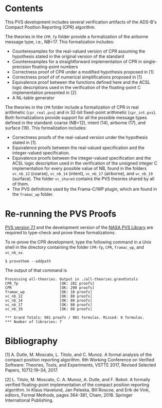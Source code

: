 # Contents

This PVS development includes several verification artifacts of the
ADS-B's Compact Position Reporting (CPR) algorithm.

The theories in the `CPR_fp` folder provide a formalization of  the airborne message
type, i.e., NB=17. This formalization includes:
* Counterexamples for the real-valued version of CPR assuming the hypothesis stated in the
  original version of the standard
* Counterexamples for  a straightforward
  implementation of CPR in single-precision floating-point numbers 
* Correctness proof of CPR under a modified hypothesis proposed
in [1]
* Correctness proof of of numerical simplifications proposed in [1]
* Equivalence proof between the functions defined here and the ACSL logic descriptions used in the verification of the floating-point C implementation presented in [2]
* A NL-table generator 

The theories in the `CPR` folder include a formalization of CPR in
  real arithmetic (`cpr_real.pvs`) and in 32-bit fixed-point
  arithmetic (`cpr_int.pvs`). Both formalizations provide support for all the possible
  message types defined in the standard: coarse (NB=12), intent (14),
  airborne (17), and surface (19). This formalization includes:
  
* Correctness proofs of the real-valued version under the hypothesis stated in [1]. 
* Equivalence proofs between the real-valued specification and the integer-valued specification. 
* Equivalence proofs between the integer-valued specification and the
ACSL logic description used in the verification of the unsigned
integer C implementation for every possible value of NB, found in the
folders `vc_nb_12` (coarse), `vc_nb_14` (intent), `vc_nb_17`
(airborne),  and `vc_nb_19` (surface). The folder `vc_shared` contains
the PVS theories shared by all of them.
* The PVS  definitions used by the Frama-C/WP plugin, which are found
  in the `framac_wp` folder.

# Re-running the PVS Proofs

[PVS version 7.1](http://pvs.csl.sri.com) and the development version
of the [NASA PVS Library](https://github.com/nasa/pvslib) are required
to type-check and prove these formalizations. 

To re-prove the CPR development, type the following command in a Unix
shell in the directory containing the folder `CPR-fp`, `CPR`, `framac_wp`,
and `vc_nb_xx`.

```
$ provethem --addpath 
```

The output of that command is

```
Processing all-theories. Output in ./all-theories.grandtotals
CPR_fp                   [OK: 281 proofs]
CPR                      [OK: 290 proofs]
framac_wp                [OK: 10 proofs]
vc_nb_12                 [OK: 80 proofs]
vc_nb_14                 [OK: 80 proofs]
vc_nb_17                 [OK: 80 proofs]
vc_nb_19                 [OK: 80 proofs]

*** Grand Totals: 901 proofs / 901 formulas. Missed: 0 formulas.
*** Number of libraries: 7
```

# Bibliography

[1] A. Dutle, M. Moscato, L. Titolo, and C. Munoz. A formal analysis
of the compact position reporting algorithm. 9th Working Conference on
Verified Software: Theories, Tools, and Experiments, VSTTE 2017,
Revised Selected Papers, 10712:19–34, 2017.

[2] L. Titolo, M. Moscato, C. A. Munoz, A. Dutle, and F. Bobot. A
formally verified floating-point implementation of the compact
position reporting algorithm. In Klaus Havelund, Jan Peleska, Bill
Roscoe, and Erik de Vink, editors, Formal Methods, pages 364-381,
Cham, 2018. Springer International Publishing.
